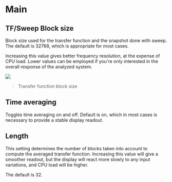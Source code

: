 # Main

## TF/Sweep Block size
Block size used for the transfer function and the snapshot done with sweep.
The default is 32768, which is appropriate for most cases.

Increasing this value gives better frequency resolution, at the expense of CPU load.
Lower values can be employed if you're only interested in the overall response of the analyzed system.

![](https://media.githubusercontent.com/media/FLUX-SE/doc_images/main/Analyzer/TransferFunction/BlockSize.png)

> Transfer function block size

## Time averaging
Toggles time averaging on and off.
Default is on, which in most cases is necessary to provide a stable display readout.

## Length
This setting determines the number of blocks taken into account to compute the averaged transfer function.
Increasing this value will give a smoother readout, but the display will react more slowly to any input variations, and CPU load will be higher.

The default is 32.
